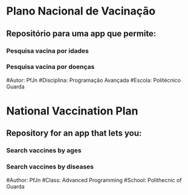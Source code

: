# Plano Nacional de Vacinação

## Repositório para uma app que permite:
  ### Pesquisa vacina por idades
  ### Pesquisa vacina por doenças

#Autor: PfJn
#Disciplina: Programação Avançada
#Escola: Politécnico Guarda

# National Vaccination Plan

## Repository for an app that lets you:
  ### Search vaccines by ages
  ### Search vaccines by diseases

#Author: PfJn
#Class: Advanced Programming
#School: Polithecnic of Guarda
